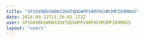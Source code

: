 ```yaml
---
title: "SP1049B6SW0W3ZH4TQDGWPPVARFHCHM3MFZ89MHG5"
date: 2024-09-12T11:26:01.172Z
user: SP1049B6SW0W3ZH4TQDGWPPVARFHCHM3MFZ89MHG5
layout: "users"
---
```

    